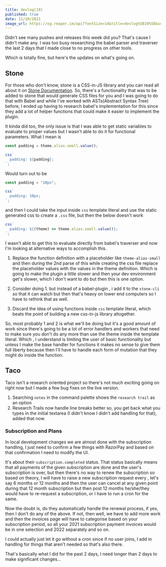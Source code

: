 ```yaml
---
title: devlog[10]
published: true
date: 11/10/2021
image_url: https://og.reaper.im/api?fontSize=14&title=devlog%5B10%5D&subtitle=Weekend+Updates&fontSizeTwo=8&color=%23333&backgroundImageURL=https%3A%2F%2Freaper.im%2Fassets%2Fog-post-background.png
---
```


Didn't see many pushes and releases this week did you?
That's cause I didn't make any. I was too busy researching the babel parser and traverser the last 2 days that I made close to no progress on other tools.

Which is totally fine, but here's the updates on what's going on.

## Stone

For those who don't know, stone is a CSS-in-JS library and you can read all about it on [Stone Documentation](https://stone.reaper.im).
So, there's a functionality that was to be added to stone that would generate CSS files for you and I was going to do that with Babel and while I've worked with ASTs(Abstract Syntax Tree) before, I ended up having to research babel's implementation for this since they add a lot of helper functions that could make it easier to implement the plugin.

It kinda did too, the only issue is that I was able to get static variables to evaluate to proper values but I wasn't able to do it for functional parameters.
What I mean is

```js
const padding = theme.alias.small.value();

css`
  padding: ${padding};
`;
```

Would turn out to be

```js
const padding = "10px";

css`
  padding: 10px;
`;
```

and then I could take the input inside `css` template literal and use the static generated css to create a `.css` file, but then the below doesn't work

```js
css`
  padding: ${(theme) => theme.alias.small.value()};
`;
```

I wasn't able to get this to evaluate directly from babel's traverser and now I'm looking at alternative ways to accomplish this.

1. Replace the function definition with a placeholder like `theme-alias-small` and then during the 2nd parse of this while creating the css file replace the placeholder values with the values in the theme definition. Which is going to make the plugin a little slower and then your dev environment get's slower, which I don't want to do but then this is one option.

2. Consider doing 1. but instead of a babel-plugin , i add it to the `stone-cli` so that it can watch but then that's heavy on lower end computers so I have to rethink that as well.

3. Discard the idea of using functions inside `css` template literal, which beats the point of building a new css-in-js library altogether.

So, most probably 1 and 2 is what we'll be doing but it's a good amount of work since there's going to be a lot of error handlers and workers that need to make sure you don't do any more than use the theme inside the template literal. Which , I understand is limiting the user of basic functionality but unless I make the base handler for functions it makes no sense to give them full liberty because then I'll have to handle each form of mutation that they might do inside the function.

## Taco

Taco isn't a research oriented project so there's not much exciting going on right now but I made a few bug fixes on the live version.

1. Searching `notes` in the command palette shows the `research trail` as an option
2. Research Trails now handle line breaks better so, you get back what you types in the initial textarea (I didn't know I didn't add handling for that), added that now.

### Subscription and Plans

In local development changes we are almost done with the subscription handling, I just need to confirm a few things with RazorPay and based on that confirmation I need to modify the UI.

It's about their `subscription.completed` status. That status basically means that all payments of the given subscription are done and the user's subscription is over, but then there's no way to renew the subscription so based on theory, I will have to raise a new subscription request every , let's say 6 months or 12 months and then the user can cancel at any given point during that 12 month subscription but then post 12 months he/she/they would have to re-request a subscription, or I have to run a cron for the same.

Now the doubt is, do they automatically handle the renewal process, if yes, then I don't do any of the above. If not, then well, we have to add more work and then the invoices page will have to categorise based on your subscription period, so all your 2021 subscription payment invoices would be in one selection and 2022 separately and so on.

I could actually just let it go without a cron since if no user joins, I add in handling for things that aren't needed so that's also there.

That's basically what I did for the past 2 days, I need longer than 2 days to make significant changes...
